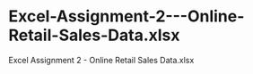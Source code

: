 # Excel-Assignment-2---Online-Retail-Sales-Data.xlsx
Excel Assignment 2 - Online Retail Sales Data.xlsx
